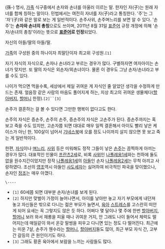 (孫-) 명사, [가족](%EA%B0%80%EC%A1%B1.md) 식구중에서 손자와 손녀를 아울러 이르는 말. 한자인 자(子)는 원래
자녀를 함께 칭하는 말이다. 민법에서는 여전히 자녀를 자(子)라고 통칭한다. '주'는 그 '자'(子)와 같은 말로 보는 게 일반적이다.
손주사위, 손주며느리를 보면 알 수 있다. '손주'는 **손자와 손녀의 총칭**으로도 쓰이며, 2011년 8월 31일
[표준어](%ED%91%9C%EC%A4%80%EC%96%B4.md) 규정 개정에 의해 '손자/손녀의 총칭'이라는 뜻으로
**[표준어](%ED%91%9C%EC%A4%80%EC%96%B4.md)로 인정**되었다.

자신의 아들/딸의 아들/딸.

[가족](%EA%B0%80%EC%A1%B1.md)의 구성원 중의 하나이자 최말단이자 최고위 구성원.`[1]`

자기 자식의 자식으로, 손자나 손녀라고 부르는 경우가 많다. 구별하자면 여자아이는 손녀가 맞지만. 또 딸의 자식은 외손자/외손녀이다. 물론
이 경우도 그냥 손자/손녀라고 부를 수도 있다.

나이가 먹으면 먹을수록, 세상에서 제일 귀여운 게 자식인 줄 알았던 생각을 수정하게 만드는 존재. 얼음장 같은 사람의 마음도 풀어지게 하는,
지상 최고의 귀여운 생물체다([할아버지](%ED%95%A0%EC%95%84%EB%B2%84%EC%A7%80.md),
[할머니](%ED%95%A0%EB%A8%B8%EB%8B%88.md) 한정).`[2]``[3]`

손주가 결혼하는 걸 볼 수 있다면 그만한 행복이 없다고도 한다.

손주의 자식은 증손주, 손주의 손주, 증손주의 자식은 고손주가 된다. 증손주까지는 혹 보고 죽을 수도 있지만, 고손자쯤 되면 대대로 매우
일찍 결혼해서 아이도 빨리 낳은 케이스가 아닌 한, 100살이 넘어서
[기네스북](%EA%B8%B0%EB%84%A4%EC%8A%A4%EB%B6%81.md)에 오를 정도 나이까지 살지 않으면 못 보고 죽는
게 일반적이다.

한편, [자식](%EC%9E%90%EC%8B%9D.md)이나 [며느리](%EB%A9%B0%EB%8A%90%EB%A6%AC.md),
[사위](%EC%82%AC%EC%9C%84.md) 등은 미워해도 정작 그들이 낳은
[손주](%EC%86%90%EC%A3%BC.md)는 끔찍하게 아끼는 경우가 많다. 대표적인 인물이 [프란츠2세](%ED%94%84%EB%9E%80%EC%B8%A0%202%EC%84%B8.md)로, 비록
[사위](%EC%82%AC%EC%9C%84.md)인 [나폴레옹1세](%EB%82%98%ED%8F%B4%EB%A0%88%EC%98%B9%201%EC%84%B8.md)와는 천하에 둘도 없을
원수지간이었지만 정작 [나폴레옹1세](%EB%82%98%ED%8F%B4%EB%A0%88%EC%98%B9%201%EC%84%B8.md)의
[아들](%EC%95%84%EB%93%A4.md)인 손자 [나폴레옹2세](%EB%82%98%ED%8F%B4%EB%A0%88%EC%98%B9%202%EC%84%B8.md)는 무척 아끼고 사랑하였다.
조선의 [영조](%EC%98%81%EC%A1%B0.md)역시 아들인
[사도세자](%EC%82%AC%EB%8F%84%EC%84%B8%EC%9E%90.md)는 싫어하여 비극적인 파국을 맞이했으나, 손자인
[정조](%EC%A0%95%EC%A1%B0.md)는 매우 아꼈다.

`\----`

  * `[1]` 60세쯤 되면 대부분 손자/손녀를 보게 된다.
  * `[2]` 하지만 맞벌이 가정이 늘어나면서, 아이를 낳아만 놓고 자기 부모에게 내던져 놓고 자신들은 밖으로 다니는 젊은 부모가 늘면서, [육아](%EC%9C%A1%EC%95%84.md) [스트레스](%EC%8A%A4%ED%8A%B8%EB%A0%88%EC%8A%A4.md)를 고스란히 떠안게 되어 요새는 꼭 그렇지도 않은 듯 하다. 어쩌다 몇 달이나 몇 주에 한번 [할아버지](%ED%95%A0%EC%95%84%EB%B2%84%EC%A7%80.md), [할머니](%ED%95%A0%EB%A8%B8%EB%8B%88.md) 보러 와서 재롱을 피울 때나 귀여운 거지, 안 그래도 나이 들어서 체력도 떨어지는데 매일같이 와서 온갖 말썽을 피우고 다니면 있는 정도 다 떨어진다. 최근에는 미운 7살, 손주가 웬수라는 [할머니](%ED%95%A0%EB%A8%B8%EB%8B%88.md), [할아버지](%ED%95%A0%EC%95%84%EB%B2%84%EC%A7%80.md)들도 많아, 최근 부모 자식 간, 고부 간 갈등의 큰 원인이기도 하다.
  * `[3]` 그래도 황혼 육아에서 보람을 느끼는 사람들도 많다.

